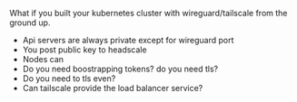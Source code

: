 
What if you built your kubernetes cluster with wireguard/tailscale from  the ground up. 

* Api servers are always private except for wireguard port
* You post public key to headscale  
* Nodes can
* Do you need boostrapping tokens? do you need tls?
* Do you need to tls even?
* Can tailscale provide the load balancer service? 



